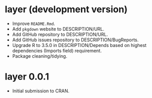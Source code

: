 # layer (development version)

- Improve `README.Rmd`.
- Add `pkgdown` website to DESCRIPTION/URL.
- Add GitHub repository to DESCRIPTION/URL.
- Add GitHub issues repository to DESCRIPTION/BugReports.
- Upgrade R to 3.5.0 in DESCRIPTION/Depends based on highest dependencies (Imports field) requirement.
- Package cleaning/tidying.

# layer 0.0.1

* Initial submission to CRAN.
